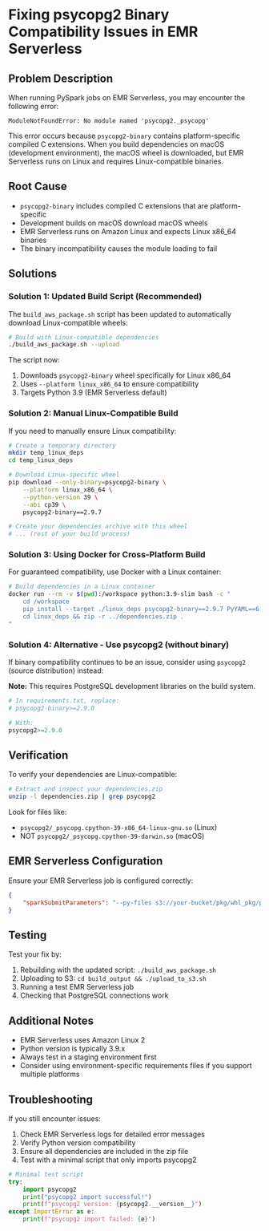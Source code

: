 # Fixing psycopg2 Binary Compatibility Issues in EMR Serverless

## Problem Description

When running PySpark jobs on EMR Serverless, you may encounter the following error:

```
ModuleNotFoundError: No module named 'psycopg2._psycopg'
```

This error occurs because `psycopg2-binary` contains platform-specific compiled C extensions. When you build dependencies on macOS (development environment), the macOS wheel is downloaded, but EMR Serverless runs on Linux and requires Linux-compatible binaries.

## Root Cause

- `psycopg2-binary` includes compiled C extensions that are platform-specific
- Development builds on macOS download macOS wheels
- EMR Serverless runs on Amazon Linux and expects Linux x86_64 binaries
- The binary incompatibility causes the module loading to fail

## Solutions

### Solution 1: Updated Build Script (Recommended)

The `build_aws_package.sh` script has been updated to automatically download Linux-compatible wheels:

```bash
# Build with Linux-compatible dependencies
./build_aws_package.sh --upload
```

The script now:
1. Downloads `psycopg2-binary` wheel specifically for Linux x86_64
2. Uses `--platform linux_x86_64` to ensure compatibility
3. Targets Python 3.9 (EMR Serverless default)

### Solution 2: Manual Linux-Compatible Build

If you need to manually ensure Linux compatibility:

```bash
# Create a temporary directory
mkdir temp_linux_deps
cd temp_linux_deps

# Download Linux-specific wheel
pip download --only-binary=psycopg2-binary \
    --platform linux_x86_64 \
    --python-version 39 \
    --abi cp39 \
    psycopg2-binary==2.9.7

# Create your dependencies archive with this wheel
# ... (rest of your build process)
```

### Solution 3: Using Docker for Cross-Platform Build

For guaranteed compatibility, use Docker with a Linux container:

```bash
# Build dependencies in a Linux container
docker run --rm -v $(pwd):/workspace python:3.9-slim bash -c "
    cd /workspace
    pip install --target ./linux_deps psycopg2-binary==2.9.7 PyYAML==6.0.1
    cd linux_deps && zip -r ../dependencies.zip .
"
```

### Solution 4: Alternative - Use psycopg2 (without binary)

If binary compatibility continues to be an issue, consider using `psycopg2` (source distribution) instead:

**Note:** This requires PostgreSQL development libraries on the build system.

```python
# In requirements.txt, replace:
# psycopg2-binary>=2.9.0

# With:
psycopg2>=2.9.0
```

## Verification

To verify your dependencies are Linux-compatible:

```bash
# Extract and inspect your dependencies.zip
unzip -l dependencies.zip | grep psycopg2
```

Look for files like:
- `psycopg2/_psycopg.cpython-39-x86_64-linux-gnu.so` (Linux)
- NOT `psycopg2/_psycopg.cpython-39-darwin.so` (macOS)

## EMR Serverless Configuration

Ensure your EMR Serverless job is configured correctly:

```json
{
    "sparkSubmitParameters": "--py-files s3://your-bucket/pkg/whl_pkg/pyspark_jobs-0.1.0-py3-none-any.whl,s3://your-bucket/pkg/dependencies/dependencies.zip"
}
```

## Testing

Test your fix by:

1. Rebuilding with the updated script: `./build_aws_package.sh`
2. Uploading to S3: `cd build_output && ./upload_to_s3.sh`
3. Running a test EMR Serverless job
4. Checking that PostgreSQL connections work

## Additional Notes

- EMR Serverless uses Amazon Linux 2
- Python version is typically 3.9.x
- Always test in a staging environment first
- Consider using environment-specific requirements files if you support multiple platforms

## Troubleshooting

If you still encounter issues:

1. Check EMR Serverless logs for detailed error messages
2. Verify Python version compatibility
3. Ensure all dependencies are included in the zip file
4. Test with a minimal script that only imports psycopg2

```python
# Minimal test script
try:
    import psycopg2
    print("psycopg2 import successful!")
    print(f"psycopg2 version: {psycopg2.__version__}")
except ImportError as e:
    print(f"psycopg2 import failed: {e}")
```
